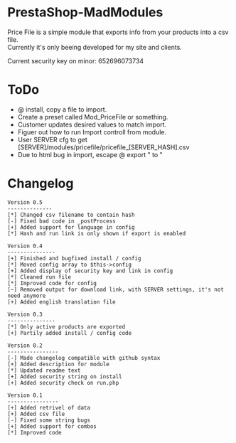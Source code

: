 PrestaShop-MadModules
=====================

Price File is a simple module that exports info from your products into a csv file.<br>
Currently it's only beeing developed for my site and clients.<br>

Current security key on minor: 652696073734

ToDo
======
- @ install, copy a file to import.
- Create a preset called Mod_PriceFile or something.
- Customer updates desired values to match import.
- Figuer out how to run Import controll from module.
- User SERVER cfg to get [SERVER]/modules/pricefile/pricefile_[SERVER_HASH].csv
- Due to html bug in import, escape @ export " to \"

Changelog
=====================
```
Version 0.5
--------------
[*] Changed csv filename to contain hash
[-] Fixed bad code in _postProcess
[+] Added support for language in config
[*] Hash and run link is only shown if export is enabled

Version 0.4
---------------
[+] Finished and bugfixed install / config
[*] Moved config array to $this->config
[+] Added display of security key and link in config
[*] Cleaned run file
[*] Improved code for config
[~] Removed output for download link, with SERVER settings, it's not need anymore
[+] Added english translation file

Version 0.3
---------------
[*] Only active products are exported
[+] Partily added install / config code

Version 0.2
----------------
[-] Made changelog compatible with github syntax
[+] Added description for module
[*] Updated readme text
[+] Added security string on install
[+] Added security check on run.php

Version 0.1
----------------
[+] Added retrivel of data
[+] Added csv file
[-] Fixed some string bugs
[+] Added support for combos
[*] Improved code
```
